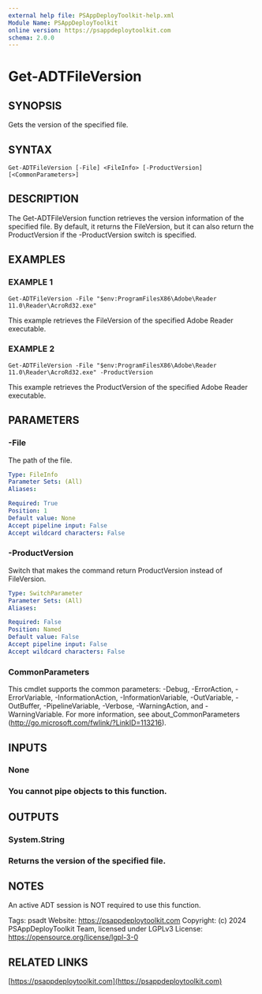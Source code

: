 ```yaml
---
external help file: PSAppDeployToolkit-help.xml
Module Name: PSAppDeployToolkit
online version: https://psappdeploytoolkit.com
schema: 2.0.0
---
```


# Get-ADTFileVersion

## SYNOPSIS
Gets the version of the specified file.

## SYNTAX

```
Get-ADTFileVersion [-File] <FileInfo> [-ProductVersion] [<CommonParameters>]
```

## DESCRIPTION
The Get-ADTFileVersion function retrieves the version information of the specified file.
By default, it returns the FileVersion, but it can also return the ProductVersion if the -ProductVersion switch is specified.

## EXAMPLES

### EXAMPLE 1
```
Get-ADTFileVersion -File "$env:ProgramFilesX86\Adobe\Reader 11.0\Reader\AcroRd32.exe"
```

This example retrieves the FileVersion of the specified Adobe Reader executable.

### EXAMPLE 2
```
Get-ADTFileVersion -File "$env:ProgramFilesX86\Adobe\Reader 11.0\Reader\AcroRd32.exe" -ProductVersion
```

This example retrieves the ProductVersion of the specified Adobe Reader executable.

## PARAMETERS

### -File
The path of the file.

```yaml
Type: FileInfo
Parameter Sets: (All)
Aliases:

Required: True
Position: 1
Default value: None
Accept pipeline input: False
Accept wildcard characters: False
```

### -ProductVersion
Switch that makes the command return ProductVersion instead of FileVersion.

```yaml
Type: SwitchParameter
Parameter Sets: (All)
Aliases:

Required: False
Position: Named
Default value: False
Accept pipeline input: False
Accept wildcard characters: False
```

### CommonParameters
This cmdlet supports the common parameters: -Debug, -ErrorAction, -ErrorVariable, -InformationAction, -InformationVariable, -OutVariable, -OutBuffer, -PipelineVariable, -Verbose, -WarningAction, and -WarningVariable.
For more information, see about_CommonParameters (http://go.microsoft.com/fwlink/?LinkID=113216).

## INPUTS

### None
### You cannot pipe objects to this function.
## OUTPUTS

### System.String
### Returns the version of the specified file.
## NOTES
An active ADT session is NOT required to use this function.

Tags: psadt
Website: https://psappdeploytoolkit.com
Copyright: (c) 2024 PSAppDeployToolkit Team, licensed under LGPLv3
License: https://opensource.org/license/lgpl-3-0

## RELATED LINKS

[https://psappdeploytoolkit.com](https://psappdeploytoolkit.com)

